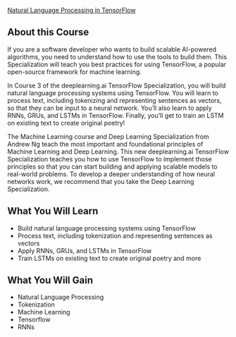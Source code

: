 [Natural Language Processing in TensorFlow](https://www.coursera.org/learn/natural-language-processing-tensorflow)

## About this Course
If you are a software developer who wants to build scalable AI-powered algorithms, you need to understand how to use the tools to build them. This Specialization will teach you best practices for using TensorFlow, a popular open-source framework for machine learning.

In Course 3 of the deeplearning.ai TensorFlow Specialization, you will build natural language processing systems using TensorFlow. You will learn to process text, including tokenizing and representing sentences as vectors, so that they can be input to a neural network. You’ll also learn to apply RNNs, GRUs, and LSTMs in TensorFlow. Finally, you’ll get to train an  LSTM on existing text to create original poetry!

The Machine Learning course and Deep Learning Specialization from Andrew Ng teach the most important and foundational principles of Machine Learning and Deep Learning. This new deeplearning.ai TensorFlow Specialization teaches you how to use TensorFlow to implement those principles so that you can start building and applying scalable models to real-world problems. To develop a deeper understanding of how neural networks work, we recommend that you take the Deep Learning Specialization.

## What You Will Learn
* Build natural language processing systems using TensorFlow
* Process text, including tokenization and representing sentences as vectors
* Apply RNNs, GRUs, and LSTMs in TensorFlow
* Train LSTMs on existing text to create original poetry and more

## What You Will Gain
* Natural Language Processing
* Tokenization
* Machine Learning
* Tensorflow
* RNNs
